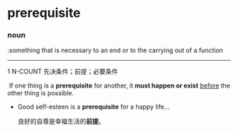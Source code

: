 # prerequisite

### noun

 :something that is necessary to an end or to the carrying out of a function

<hr/>

1 N-COUNT 先决条件；前提；必要条件

​	If one thing is a **prerequisite** for another, it **must happen or exist** <u>before</u> the other thing is possible.

* Good self-esteen is a **prerequisite** for a happy life...

  良好的自尊是幸福生活的**前提**。

  